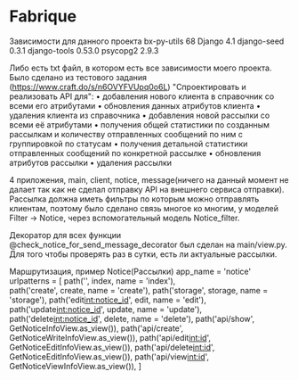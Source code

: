 # Fabrique
Зависимости для данного проекта
bx-py-utils     68
Django          4.1
django-seed     0.3.1
django-tools    0.53.0
psycopg2        2.9.3

Либо есть txt файл, в котором есть все зависимости моего проекта.
Было сделано из тестового задания (https://www.craft.do/s/n6OVYFVUpq0o6L) "Спроектировать и реализовать API для":
•
добавления нового клиента в справочник со всеми его атрибутами
•
обновления данных атрибутов клиента
•
удаления клиента из справочника
•
добавления новой рассылки со всеми её атрибутами
•
получения общей статистики по созданным рассылкам и количеству отправленных сообщений по ним с группировкой по статусам
•
получения детальной статистики отправленных сообщений по конкретной рассылке
•
обновления атрибутов рассылки
•
удаления рассылки

4 приложения, main, client, notice, message(ничего на данный момент не далает так как не сделал отправку API на внешнего сервиса отправки).
Рассылка должна иметь фильтры по которым можно отправлять клиентам, поэтому было сделано связь многое ко многим, у моделей Filter -> Notice, через вспомогательный модель Notice_filter.

Декоратор для всех функции @check_notice_for_send_message_decorator был сделан на main/view.py. Для того чтобы проверять раз в сутки, есть ли актуальные рассылки.

Маршрутизация, пример Notice(Рассылки)
app_name = 'notice'
urlpatterns = [
    path('', index, name = 'index'),  
    path('create', create, name = 'create'),
    path('storage', storage, name = 'storage'),
    path('edit<int:notice_id>', edit, name = 'edit'),
    path('update<int:notice_id>', update, name = 'update'),
    path('delete<int:notice_id>', delete, name = 'delete'),
    path('api/show', GetNoticeInfoView.as_view()),
    path('api/create', GetNoticeWriteInfoView.as_view()),
    path('api/edit<int:id>', GetNoticeEditInfoView.as_view()),
    path('api/delete<int:id>', GetNoticeEditInfoView.as_view()),
    path('api/view<int:id>', GetNoticeViewInfoView.as_view()),
]
